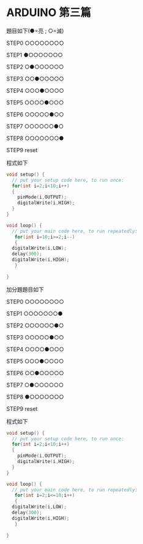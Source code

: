 # ARDUINO 第三篇
題目如下(●=亮 ; ○=滅)</p>
STEP0 ○○○○○○○○</p>
STEP1 ●○○○○○○○</p>
STEP2 ○●○○○○○○</p>
STEP3 ○○●○○○○○</p>
STEP4 ○○○●○○○○</p>
STEP5 ○○○○●○○○</p>
STEP6 ○○○○○●○○</p>
STEP7 ○○○○○○●○</p>
STEP8 ○○○○○○○●</p>
STEP9 reset</p>

程式如下</p>
```C++
void setup() {
  // put your setup code here, to run once:
  for(int i=2;i<10;i++)
  {
    pinMode(i,OUTPUT);
    digitalWrite(i,HIGH);
  }
}

void loop() {
  // put your main code here, to run repeatedly:
   for(int i=10;i>=2;i--)
   {
  digitalWrite(i,LOW);
  delay(300);
  digitalWrite(i,HIGH); 
   }
  
}
```
加分題題目如下</p>
STEP0 ○○○○○○○○</p>
STEP1 ○○○○○○○●</p>
STEP2 ○○○○○○●○</p>
STEP3 ○○○○○●○○</p>
STEP4 ○○○○●○○○</p>
STEP5 ○○○●○○○○</p>
STEP6 ○○●○○○○○</p>
STEP7 ○●○○○○○○</p>
STEP8 ●○○○○○○○</p>
STEP9 reset</p>
程式如下
```C++
void setup() {
  // put your setup code here, to run once:
  for(int i=2;i<10;i++)
  {
    pinMode(i,OUTPUT);
    digitalWrite(i,HIGH);
  }
}

void loop() {
  // put your main code here, to run repeatedly:
   for(int i=2;i<=10;i++)
   {
  digitalWrite(i,LOW);
  delay(300);
  digitalWrite(i,HIGH); 
   }
  
}
```
